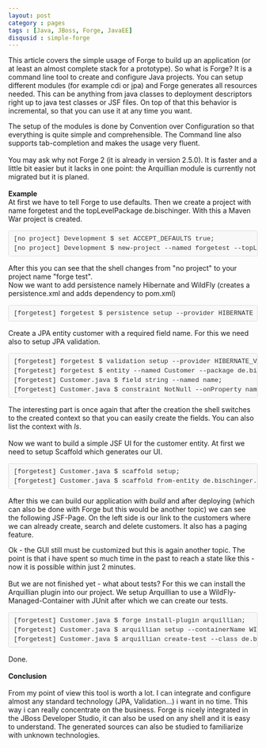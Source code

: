 ```yaml
---
layout: post
category : pages
tags : [Java, JBoss, Forge, JavaEE]
disqusid : simple-forge
---
```

<p>
This article covers the simple usage of Forge to build up an application (or at least an almost complete stack for a prototype).
So what is Forge? It is a command line tool to create and configure Java projects. You can setup different modules 
(for example cdi or jpa) and Forge generates all resources needed. This can be anything from java classes to deployment
 descriptors right up to java test classes or JSF files. On top of that this behavior is incremental, so that you can 
 use it at any time you want.
</p>

The setup of the modules is done by Convention over Configuration so that everything is quite simple and comprehensible. The Command line also supports tab-completion and makes the usage very fluent.<br />
<br />
You may ask why not Forge 2 (it is already in version 2.5.0). It is faster and a little bit easier but it lacks in one point: the Arquillian module is currently not migrated but it is planed.<br />
<br />
<b>Example</b><br />
At first we have to tell Forge to use defaults. Then we create a project with name forgetest and the topLevelPackage de.bischinger. With this a Maven War project is created.<br />
<pre style="background-color: #f8f8f8; border-bottom-left-radius: 3px; border-bottom-right-radius: 3px; border-top-left-radius: 3px; border-top-right-radius: 3px; border: 1px solid rgb(221, 221, 221); box-sizing: border-box; color: #333333; font-family: Consolas, 'Liberation Mono', Courier, monospace; font-size: 13px; line-height: 19px; margin-bottom: 15px; margin-top: 15px; overflow: auto; padding: 6px 10px; word-wrap: normal;">[no project] Development $ set ACCEPT_DEFAULTS true;
[no project] Development $ new-project --named forgetest --topLevelPackage de.bischinger;</pre>
After this you can see that the shell changes from "no project" to your project name "forge test".<br />
Now we want to add persistence namely Hibernate and WildFly (creates a persistence.xml and adds dependency to pom.xml)<br />
<pre style="background-color: #f8f8f8; border-bottom-left-radius: 3px; border-bottom-right-radius: 3px; border-top-left-radius: 3px; border-top-right-radius: 3px; border: 1px solid rgb(221, 221, 221); box-sizing: border-box; color: #333333; font-family: Consolas, 'Liberation Mono', Courier, monospace; font-size: 13px; line-height: 19px; margin-bottom: 15px; margin-top: 15px; overflow: auto; padding: 6px 10px; word-wrap: normal;">[forgetest] forgetest $ persistence setup --provider HIBERNATE --container WILDFLY;
</pre>
Create a JPA entity customer with a required field name. For this we need also to setup JPA validation.<br />
<pre style="background-color: #f8f8f8; border-bottom-left-radius: 3px; border-bottom-right-radius: 3px; border-top-left-radius: 3px; border-top-right-radius: 3px; border: 1px solid rgb(221, 221, 221); box-sizing: border-box; color: #333333; font-family: Consolas, 'Liberation Mono', Courier, monospace; font-size: 13px; line-height: 19px; margin-bottom: 15px; margin-top: 15px; overflow: auto; padding: 6px 10px; word-wrap: normal;">[forgetest] forgetest $ validation setup --provider HIBERNATE_VALIDATOR;
[forgetest] forgetest $ entity --named Customer --package de.bischinger.model;
[forgetest] Customer.java $ field string --named name;
[forgetest] Customer.java $ constraint NotNull --onProperty name;
</pre>
The interesting part is once again that after the creation the shell switches to the created context so that you can easily create the fields. You can also list the context with <i>ls</i>.<br />
<br />
Now we want to build a simple JSF UI for the customer entity. At first we need to setup Scaffold which generates our UI.<br />
<pre style="background-color: #f8f8f8; border-bottom-left-radius: 3px; border-bottom-right-radius: 3px; border-top-left-radius: 3px; border-top-right-radius: 3px; border: 1px solid rgb(221, 221, 221); box-sizing: border-box; color: #333333; font-family: Consolas, 'Liberation Mono', Courier, monospace; font-size: 13px; line-height: 19px; margin-bottom: 15px; margin-top: 15px; overflow: auto; padding: 6px 10px; word-wrap: normal;">[forgetest] Customer.java $ scaffold setup;
[forgetest] Customer.java $ scaffold from-entity de.bischinger.model.Customer.java;
</pre>
After this we can build our application with <i>build</i>&nbsp;and after deploying (which can also be done with Forge but this would be another topic) we can see the following JSF-Page. On the left side is our link to the customers where we can already create, search and delete customers. It also has a paging feature.<br />
<div class="separator" style="clear: both; text-align: center;">
    <a href="http://4.bp.blogspot.com/-aD-MwxP_yr8/U3xRxzDgRUI/AAAAAAAAAC0/CeFU1hJQRiY/s1600/Bildschirmfoto+2014-05-21+um+09.10.41.png" imageanchor="1" style="margin-left: 1em; margin-right: 1em;"><high border="0" src="http://4.bp.blogspot.com/-aD-MwxP_yr8/U3xRxzDgRUI/AAAAAAAAAC0/CeFU1hJQRiY/s1600/Bildschirmfoto+2014-05-21+um+09.10.41.png" height="177" width="400" /></a></div>
<div>
    Ok - the GUI still must be customized but this is again another topic. The point is that i have spent so much time in the past to reach a state like this - now it is possible within just 2 minutes.</div>
<br />
But we are not finished yet - what about tests? For this we can install the Arquillian plugin into our project. We setup Arquillian to use a WildFly-Managed-Container with JUnit after which we can create our tests.<br />
<pre style="background-color: #f8f8f8; border-bottom-left-radius: 3px; border-bottom-right-radius: 3px; border-top-left-radius: 3px; border-top-right-radius: 3px; border: 1px solid rgb(221, 221, 221); box-sizing: border-box; color: #333333; font-family: Consolas, 'Liberation Mono', Courier, monospace; font-size: 13px; line-height: 19px; margin-bottom: 15px; margin-top: 15px; overflow: auto; padding: 6px 10px; word-wrap: normal;">[forgetest] Customer.java $ forge install-plugin arquillian;
[forgetest] Customer.java $ arquillian setup --containerName WILDFLY_MANAGED --testFramework junit;
[forgetest] Customer.java $ arquillian create-test --class de.bischinger.model.Customer.java;</pre>
Done.<br />
<br />
<b>Conclusion</b><br />
<b><br /></b>
From my point of view this tool is worth a lot. I can integrate and configure almost any standard technology (JPA, Validation...) i want in no time. This way i can really concentrate on the business. Forge is nicely integrated in the JBoss Developer Studio, it can also be used on any shell and it is easy to understand. The generated sources can also be studied to familiarize with unknown technologies.<br />
<br />